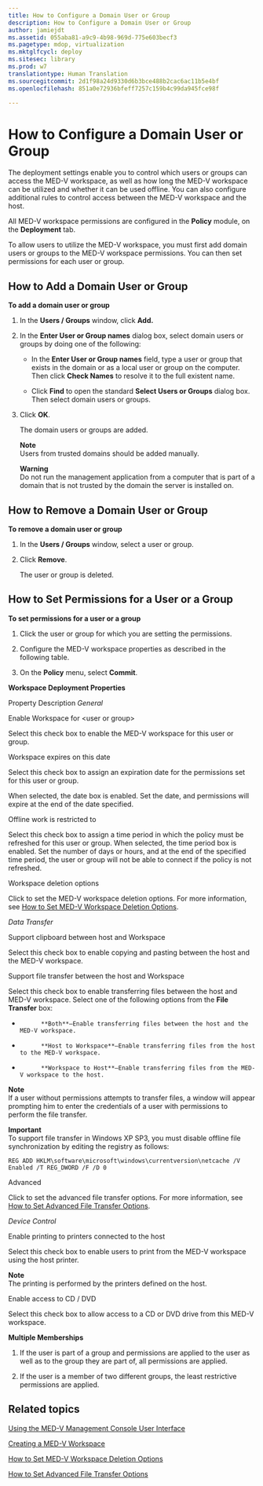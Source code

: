 ```yaml
---
title: How to Configure a Domain User or Group
description: How to Configure a Domain User or Group
author: jamiejdt
ms.assetid: 055aba81-a9c9-4b98-969d-775e603becf3
ms.pagetype: mdop, virtualization
ms.mktglfcycl: deploy
ms.sitesec: library
ms.prod: w7
translationtype: Human Translation
ms.sourcegitcommit: 2d1f98a24d9330d6b3bce488b2cac6ac11b5e4bf
ms.openlocfilehash: 851a0e72936bfeff7257c159b4c99da945fce98f

---
```



# How to Configure a Domain User or Group


The deployment settings enable you to control which users or groups can access the MED-V workspace, as well as how long the MED-V workspace can be utilized and whether it can be used offline. You can also configure additional rules to control access between the MED-V workspace and the host.

All MED-V workspace permissions are configured in the **Policy** module, on the **Deployment** tab.

To allow users to utilize the MED-V workspace, you must first add domain users or groups to the MED-V workspace permissions. You can then set permissions for each user or group.

## How to Add a Domain User or Group


**To add a domain user or group**

1.  In the **Users / Groups** window, click **Add.**

2.  In the **Enter User or Group names** dialog box, select domain users or groups by doing one of the following:

    -   In the **Enter User or Group names** field, type a user or group that exists in the domain or as a local user or group on the computer. Then click **Check Names** to resolve it to the full existent name.

    -   Click **Find** to open the standard **Select Users or Groups** dialog box. Then select domain users or groups.

3.  Click **OK**.

    The domain users or groups are added.

    **Note**  
    Users from trusted domains should be added manually.

     

    **Warning**  
    Do not run the management application from a computer that is part of a domain that is not trusted by the domain the server is installed on.

     

## How to Remove a Domain User or Group


**To remove a domain user or group**

1.  In the **Users / Groups** window, select a user or group.

2.  Click **Remove**.

    The user or group is deleted.

## How to Set Permissions for a User or a Group


**To set permissions for a user or a group**

1.  Click the user or group for which you are setting the permissions.

2.  Configure the MED-V workspace properties as described in the following table.

3.  On the **Policy** menu, select **Commit**.

**Workspace Deployment Properties**

Property Description *General*

Enable Workspace for &lt;user or group&gt;

Select this check box to enable the MED-V workspace for this user or group.

Workspace expires on this date

Select this check box to assign an expiration date for the permissions set for this user or group.

When selected, the date box is enabled. Set the date, and permissions will expire at the end of the date specified.

Offline work is restricted to

Select this check box to assign a time period in which the policy must be refreshed for this user or group. When selected, the time period box is enabled. Set the number of days or hours, and at the end of the specified time period, the user or group will not be able to connect if the policy is not refreshed.

Workspace deletion options

Click to set the MED-V workspace deletion options. For more information, see [How to Set MED-V Workspace Deletion Options](how-to-set-med-v-workspace-deletion-options.md).

*Data Transfer*

Support clipboard between host and Workspace

Select this check box to enable copying and pasting between the host and the MED-V workspace.

Support file transfer between the host and Workspace

Select this check box to enable transferring files between the host and MED-V workspace. Select one of the following options from the **File Transfer** box:

-   
            **Both**—Enable transferring files between the host and the MED-V workspace.

-   
            **Host to Workspace**—Enable transferring files from the host to the MED-V workspace.

-   
            **Workspace to Host**—Enable transferring files from the MED-V workspace to the host.

**Note**  
If a user without permissions attempts to transfer files, a window will appear prompting him to enter the credentials of a user with permissions to perform the file transfer.

 

**Important**  
To support file transfer in Windows XP SP3, you must disable offline file synchronization by editing the registry as follows:

`REG ADD HKLM\software\microsoft\windows\currentversion\netcache /V Enabled /T REG_DWORD /F /D 0`

 

Advanced

Click to set the advanced file transfer options. For more information, see [How to Set Advanced File Transfer Options](how-to-set-advanced-file-transfer-options.md).

*Device Control*

Enable printing to printers connected to the host

Select this check box to enable users to print from the MED-V workspace using the host printer.

**Note**  
The printing is performed by the printers defined on the host.

 

Enable access to CD / DVD

Select this check box to allow access to a CD or DVD drive from this MED-V workspace.

 

**Multiple Memberships**

1.  If the user is part of a group and permissions are applied to the user as well as to the group they are part of, all permissions are applied.

2.  If the user is a member of two different groups, the least restrictive permissions are applied.

## Related topics


[Using the MED-V Management Console User Interface](using-the-med-v-management-console-user-interface.md)

[Creating a MED-V Workspace](creating-a-med-v-workspacemedv-10-sp1.md)

[How to Set MED-V Workspace Deletion Options](how-to-set-med-v-workspace-deletion-options.md)

[How to Set Advanced File Transfer Options](how-to-set-advanced-file-transfer-options.md)

 

 








<!--HONumber=Jun16_HO4-->


